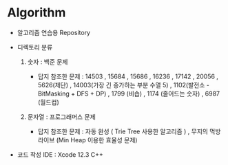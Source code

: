 Algorithm
=========

* 알고리즘 연습용 Repository

* 디렉토리 분류

  1. 숫자 : 백준 문제
  
      * 답지 참조한 문제 : 14503 , 15684 , 15686 , 16236 , 17142 , 20056 , 5626(제단) , 14003(가장 긴 증가하는 부분 수열 5) , 1102(발전소 - BitMasking + DFS + DP) , 1799 (비숍) , 1174 (줄어드는 숫자) , 6987 (월드컵)
  
  2. 문자열 : 프로그래머스 문제
  
      * 답지 참조한 문제 : 자동 완성 ( Trie Tree 사용한 알고리즘 ) , 무지의 먹방 라이브 (Min Heap 이용한 효율성 문제)
  
* 코드 작성 IDE : Xcode 12.3 C++
